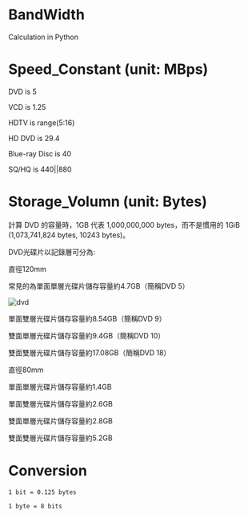 # BandWidth
Calculation in Python

# Speed_Constant (unit: MBps)

DVD is 5 

VCD is 1.25

HDTV is range(5:16)

HD DVD is 29.4

Blue-ray Disc is 40

SQ/HQ is 440||880

# Storage_Volumn (unit: Bytes)

計算 DVD 的容量時，1GB 代表 1,000,000,000 bytes，而不是慣用的 1GiB (1,073,741,824 bytes, 10243 bytes)。

DVD光碟片以記錄層可分為:

直徑120mm

常見的為單面單層光碟片儲存容量約4.7GB（簡稱DVD 5）

![dvd](https://c.ecimg.tw/items/DCAA08A900A0PXD/000001_1558080744.jpg)

單面雙層光碟片儲存容量約8.54GB（簡稱DVD 9）

雙面單層光碟片儲存容量約9.4GB（簡稱DVD 10）

雙面雙層光碟片儲存容量約17.08GB（簡稱DVD 18）

直徑80mm

單面單層光碟片儲存容量約1.4GB

單面雙層光碟片儲存容量約2.6GB

雙面單層光碟片儲存容量約2.8GB

雙面雙層光碟片儲存容量約5.2GB

# Conversion

    1 bit = 0.125 bytes
    
    1 byte = 8 bits

